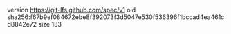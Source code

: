 version https://git-lfs.github.com/spec/v1
oid sha256:f67b9ef084672ebe8f392073f3d5047e530f536396f1bccad4ea461cd8842e72
size 183
